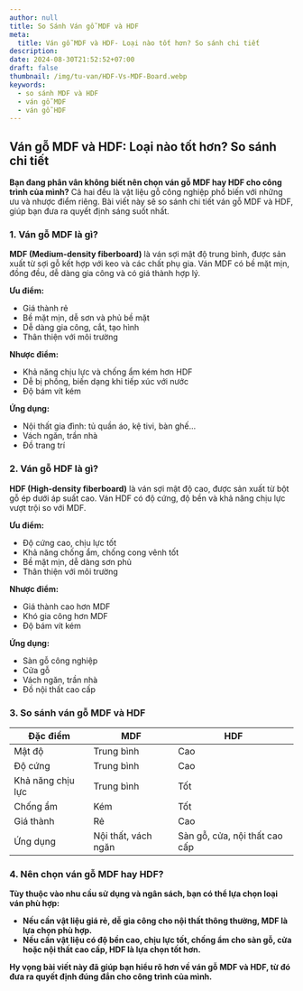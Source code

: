 ```yaml
---
author: null
title: So Sánh Ván gỗ MDF và HDF
meta:
  title: Ván gỗ MDF và HDF- Loại nào tốt hơn? So sánh chi tiết
description: 
date: 2024-08-30T21:52:52+07:00
draft: false
thumbnail: /img/tu-van/HDF-Vs-MDF-Board.webp
keywords:
  - so sánh MDF và HDF
  - ván gỗ MDF
  - ván gỗ HDF
---
```


## Ván gỗ MDF và HDF: Loại nào tốt hơn? So sánh chi tiết

**Bạn đang phân vân không biết nên chọn ván gỗ MDF hay HDF cho công trình của mình?** Cả hai đều là vật liệu gỗ công nghiệp phổ biến với những ưu và nhược điểm riêng. Bài viết này sẽ so sánh chi tiết ván gỗ MDF và HDF, giúp bạn đưa ra quyết định sáng suốt nhất.

### 1. Ván gỗ MDF là gì?

**MDF (Medium-density fiberboard)** là ván sợi mật độ trung bình, được sản xuất từ sợi gỗ kết hợp với keo và các chất phụ gia. Ván MDF có bề mặt mịn, đồng đều, dễ dàng gia công và có giá thành hợp lý.

**Ưu điểm:**

* Giá thành rẻ
* Bề mặt mịn, dễ sơn và phủ bề mặt
* Dễ dàng gia công, cắt, tạo hình
* Thân thiện với môi trường

**Nhược điểm:**

* Khả năng chịu lực và chống ẩm kém hơn HDF
* Dễ bị phồng, biến dạng khi tiếp xúc với nước
* Độ bám vít kém

**Ứng dụng:**

* Nội thất gia đình: tủ quần áo, kệ tivi, bàn ghế...
* Vách ngăn, trần nhà
* Đồ trang trí

### 2. Ván gỗ HDF là gì?

**HDF (High-density fiberboard)** là ván sợi mật độ cao, được sản xuất từ bột gỗ ép dưới áp suất cao. Ván HDF có độ cứng, độ bền và khả năng chịu lực vượt trội so với MDF.

**Ưu điểm:**

* Độ cứng cao, chịu lực tốt
* Khả năng chống ẩm, chống cong vênh tốt
* Bề mặt mịn, dễ dàng sơn phủ
* Thân thiện với môi trường

**Nhược điểm:**

* Giá thành cao hơn MDF
* Khó gia công hơn MDF
* Độ bám vít kém

**Ứng dụng:**

* Sàn gỗ công nghiệp
* Cửa gỗ
* Vách ngăn, trần nhà
* Đồ nội thất cao cấp

### 3. So sánh ván gỗ MDF và HDF

| Đặc điểm | MDF | HDF |
|---|---|---|
| Mật độ | Trung bình | Cao |
| Độ cứng | Trung bình | Cao |
| Khả năng chịu lực | Trung bình | Tốt |
| Chống ẩm | Kém | Tốt |
| Giá thành | Rẻ | Cao |
| Ứng dụng | Nội thất, vách ngăn | Sàn gỗ, cửa, nội thất cao cấp |

### 4. Nên chọn ván gỗ MDF hay HDF?

**Tùy thuộc vào nhu cầu sử dụng và ngân sách, bạn có thể lựa chọn loại ván phù hợp:**

* **Nếu cần vật liệu giá rẻ, dễ gia công cho nội thất thông thường, MDF là lựa chọn phù hợp.**
* **Nếu cần vật liệu có độ bền cao, chịu lực tốt, chống ẩm cho sàn gỗ, cửa hoặc nội thất cao cấp, HDF là lựa chọn tốt hơn.**

**Hy vọng bài viết này đã giúp bạn hiểu rõ hơn về ván gỗ MDF và HDF, từ đó đưa ra quyết định đúng đắn cho công trình của mình.**



